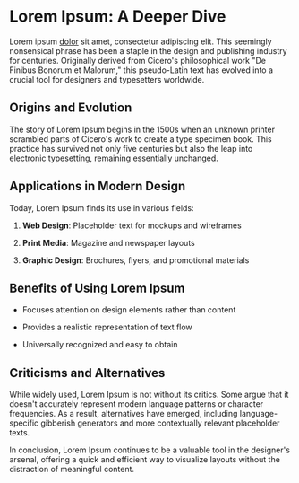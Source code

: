 # Lorem Ipsum: A Deeper Dive

Lorem ipsum [dolor](google.com) sit amet, consectetur adipiscing elit. This seemingly nonsensical phrase has been a staple in the design and publishing industry for centuries. Originally derived from Cicero's philosophical work "De Finibus Bonorum et Malorum," this pseudo-Latin text has evolved into a crucial tool for designers and typesetters worldwide.

## Origins and Evolution

The story of Lorem Ipsum begins in the 1500s when an unknown printer scrambled parts of Cicero's work to create a type specimen book. This practice has survived not only five centuries but also the leap into electronic typesetting, remaining essentially unchanged.

## Applications in Modern Design

Today, Lorem Ipsum finds its use in various fields:

1. **Web Design**: Placeholder text for mockups and wireframes

2. **Print Media**: Magazine and newspaper layouts

3. **Graphic Design**: Brochures, flyers, and promotional materials

## Benefits of Using Lorem Ipsum

* Focuses attention on design elements rather than content

* Provides a realistic representation of text flow

* Universally recognized and easy to obtain

## Criticisms and Alternatives

While widely used, Lorem Ipsum is not without its critics. Some argue that it doesn't accurately represent modern language patterns or character frequencies. As a result, alternatives have emerged, including language-specific gibberish generators and more contextually relevant placeholder texts.

In conclusion, Lorem Ipsum continues to be a valuable tool in the designer's arsenal, offering a quick and efficient way to visualize layouts without the distraction of meaningful content.
